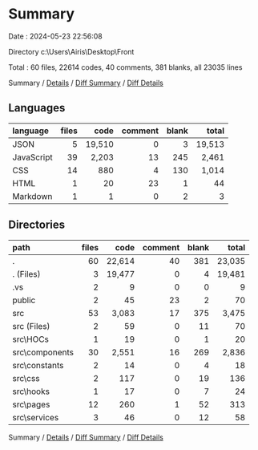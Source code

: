 # Summary

Date : 2024-05-23 22:56:08

Directory c:\\Users\\Airis\\Desktop\\Front

Total : 60 files,  22614 codes, 40 comments, 381 blanks, all 23035 lines

Summary / [Details](details.md) / [Diff Summary](diff.md) / [Diff Details](diff-details.md)

## Languages
| language | files | code | comment | blank | total |
| :--- | ---: | ---: | ---: | ---: | ---: |
| JSON | 5 | 19,510 | 0 | 3 | 19,513 |
| JavaScript | 39 | 2,203 | 13 | 245 | 2,461 |
| CSS | 14 | 880 | 4 | 130 | 1,014 |
| HTML | 1 | 20 | 23 | 1 | 44 |
| Markdown | 1 | 1 | 0 | 2 | 3 |

## Directories
| path | files | code | comment | blank | total |
| :--- | ---: | ---: | ---: | ---: | ---: |
| . | 60 | 22,614 | 40 | 381 | 23,035 |
| . (Files) | 3 | 19,477 | 0 | 4 | 19,481 |
| .vs | 2 | 9 | 0 | 0 | 9 |
| public | 2 | 45 | 23 | 2 | 70 |
| src | 53 | 3,083 | 17 | 375 | 3,475 |
| src (Files) | 2 | 59 | 0 | 11 | 70 |
| src\\HOCs | 1 | 19 | 0 | 1 | 20 |
| src\\components | 30 | 2,551 | 16 | 269 | 2,836 |
| src\\constants | 2 | 14 | 0 | 4 | 18 |
| src\\css | 2 | 117 | 0 | 19 | 136 |
| src\\hooks | 1 | 17 | 0 | 7 | 24 |
| src\\pages | 12 | 260 | 1 | 52 | 313 |
| src\\services | 3 | 46 | 0 | 12 | 58 |

Summary / [Details](details.md) / [Diff Summary](diff.md) / [Diff Details](diff-details.md)